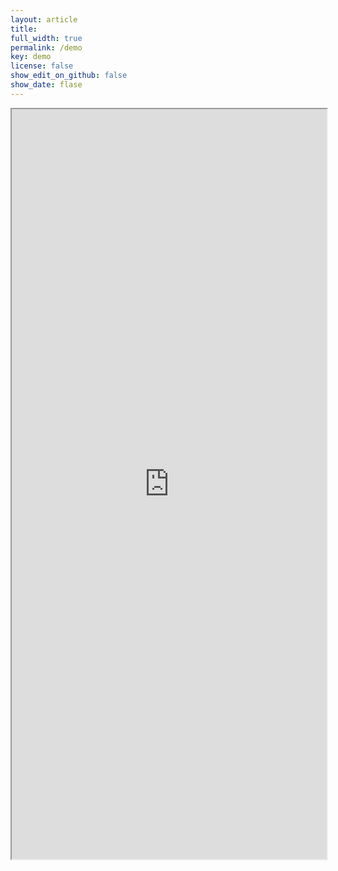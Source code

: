 ```yaml
---
layout: article
title: 
full_width: true
permalink: /demo
key: demo
license: false
show_edit_on_github: false
show_date: flase
---
```


<iframe src="http://51.15.249.107:4200" width="100%" height="1200px"></iframe>
